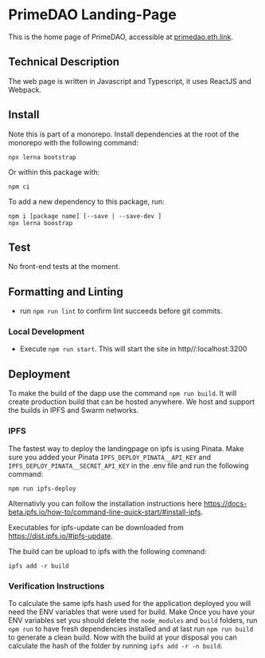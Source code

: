 # PrimeDAO Landing-Page

This is the home page of PrimeDAO, accessible at [primedao.eth.link](primedao.eth.link).

## Technical Description

The web page is written in Javascript and Typescript, it uses ReactJS and Webpack.

## Install
Note this is part of a monorepo.  Install dependencies at the root of the monorepo with the following command:
```
npx lerna bootstrap
```

Or within this package with:
```
npm ci
```

To add a new dependency to this package, run:

```
npm i [package name] [--save | --save-dev ]
npx lerna boostrap
```

## Test
No front-end tests at the moment.

## Formatting and Linting
- run `npm run lint` to confirm lint succeeds before git commits.

### Local Development

 - Execute `npm run start`. This will start the site in http//:localhost:3200
    
## Deployment

To make the build of the dapp use the command `npm run build`. It will create production build that can be hosted anywhere. We host and support the builds in IPFS and Swarm networks.

### IPFS

The fastest way to deploy the landingpage on ipfs is using Pinata. Make sure you added your Pinata `IPFS_DEPLOY_PINATA__API_KEY` and `IPFS_DEPLOY_PINATA__SECRET_API_KEY` in the .env file and run the following command:

```
npm run ipfs-deploy
```

Alternativly you can follow the installation instructions here https://docs-beta.ipfs.io/how-to/command-line-quick-start/#install-ipfs.

Executables for ipfs-update can be downloaded from https://dist.ipfs.io/#ipfs-update.

The build can be upload to ipfs with the following command:
```
ipfs add -r build
```

### Verification Instructions

To calculate the same ipfs hash used for the application deployed you will need the ENV variables that were used for build. Make
Once you have your ENV variables set you should delete the `node_modules` and `build` folders, run `npm run` to have fresh dependencies installed and at last run `npm run build` to generate a clean build.
Now with the build at your disposal you can calculate the hash of the folder by running `ipfs add -r -n build`.
